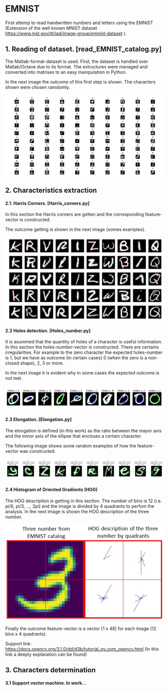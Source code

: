 # EMNIST
First attemp to read handwritten numbers and letters using the EMNIST (Extension of the well known MNIST dataset https://www.nist.gov/itl/iad/image-group/emnist-dataset ).

## 1. Reading of dataset. [read_EMNIST_catalog.py]

The Matlab-format-dataset is used. First, the dataset is handled over Matlab/Octave due to its format. The extructures were managed and converted into matrises to an easy manipulation in Python.

In the next image the outcome of this first step is shown. The characters shown were chosen ramdomly.

![alt text](https://github.com/ASantosMorales/EMNIST/blob/master/EMNIST_illustration.png)

## 2. Characteristics extraction

#### 2.1. Harris Corners. [Harris_corners.py]

In this section the Harris corners are gotten and the corresponding feature-vector is constructed.

The outcome getting is shown in the next image (somes examples).

![alt text](https://github.com/ASantosMorales/EMNIST/blob/master/Harris_corners.png)

#### 2.2 Holes detection. [Holes_number.py]

It is asummed that the quantity of holes of a character is useful information. In this section the holes-number-vector is constructed. There are certains irregularities. For example to the zero character the expected holes-number is 1, but we have as outcome (in certain cases) 0 (when the zero is a non-closed shape), 2, 3 or more. 

In the next image it is evident why in some cases the expected outcome is not met.

![alt text](https://github.com/ASantosMorales/EMNIST/blob/master/Holes_number.png)

#### 2.3 Elongation. [Elongation.py]

The elongation is defined (in this work) as the ratio between the mayor axis and the minor axis of the ellipse that encloses a certain character.

The following image shows some random examples of how the feature-vector was constructed.

![alt text](https://github.com/ASantosMorales/EMNIST/blob/master/Elongation.png)

#### 2.4 Histogram of Oriented Gradients (HOG)

The HOG description is getting in this section. The number of bins is 12 (i.e. pi/6, pi/3, ..., 2pi) and the image is divided by 4 quadrants to perfom the analysis. In the next image is shown the HOG description of the three number.

<p align="center">
<img src="https://github.com/ASantosMorales/EMNIST/blob/master/HOG_description.jpeg">
</p>

Finally the outcome feature-vector is a vector [1 x 48] for each image (12 bins x 4 quadrants).

Support link: https://docs.opencv.org/3.1.0/dd/d3b/tutorial_py_svm_opencv.html (In this link a deeply explanation can be found)

## 3. Characters determination

#### 3.1 Support vector machine. In work...
